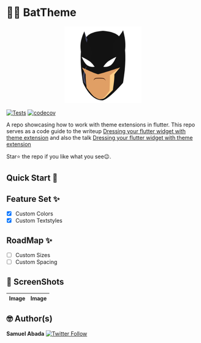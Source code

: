 # 🦇🦇 BatTheme

<p align="center">
  <a href="" target="_blank">
    <img src="./ss/batman.gif" alt="Bat Theme" width="200">
  </a>
</p>

[![Tests](https://github.com/Mastersam07/bat_theme/actions/workflows/tests.yaml/badge.svg)](https://github.com/Mastersam07/bat_theme/actions/workflows/tests.yaml)
[![codecov](https://codecov.io/github/Mastersam07/bat_theme/branch/master/graph/badge.svg?token=6TQ9VQfbms)](https://codecov.io/github/Mastersam07/bat_theme)

A repo showcasing how to work with theme extensions in flutter. This repo serves as a code guide to the writeup <a href="https://github.com/mastersam07">Dressing your flutter widget with theme extension</a> and also the talk <a href="https://github.com/mastersam07">Dressing your flutter widget with theme extension</a>

Star⭐ the repo if you like what you see😉.

## Quick Start 🚀

## Feature Set ✨

* [x] Custom Colors
* [x] Custom Textstyles
## RoadMap ✨
* [ ] Custom Sizes
* [ ] Custom Spacing

## 📸 ScreenShots

| Image| Image|
|------|-------|

## 🤓 Author(s)
**Samuel Abada** [![Twitter Follow](https://img.shields.io/twitter/follow/mastersam_.svg?style=social)](https://twitter.com/mastersam_)